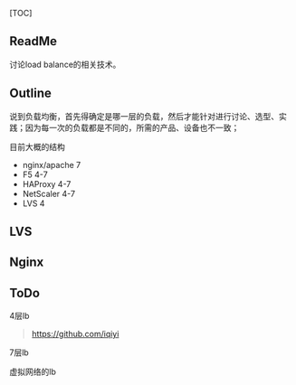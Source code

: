 [TOC]



## ReadMe

讨论load balance的相关技术。



## Outline

说到负载均衡，首先得确定是哪一层的负载，然后才能针对进行讨论、选型、实践；因为每一次的负载都是不同的，所需的产品、设备也不一致；



目前大概的结构

- nginx/apache 7
- F5  4-7
- HAProxy 4-7
- NetScaler 4-7
- LVS 4





## LVS



## Nginx



## ToDo

4层lb

> https://github.com/iqiyi

7层lb

虚拟网络的lb

